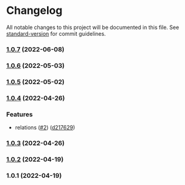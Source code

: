 # Changelog

All notable changes to this project will be documented in this file. See [standard-version](https://github.com/conventional-changelog/standard-version) for commit guidelines.

### [1.0.7](https://github.com/starwit/templatetest/compare/v1.0.6...v1.0.7) (2022-06-08)

### [1.0.6](https://github.com/starwit/templatetest/compare/v1.0.5...v1.0.6) (2022-05-03)

### [1.0.5](https://github.com/starwit/templatetest/compare/v1.0.4...v1.0.5) (2022-05-02)

### [1.0.4](https://github.com/starwit/templatetest/compare/v1.0.3...v1.0.4) (2022-04-26)


### Features

* relations ([#2](https://github.com/starwit/templatetest/issues/2)) ([d217629](https://github.com/starwit/templatetest/commit/d217629e3f3f1e7f0650eff0865c11fa332320fd))

### [1.0.3](https://github.com/starwit/templatetest/compare/v1.0.2...v1.0.3) (2022-04-26)

### [1.0.2](https://github.com/starwit/templatetest/compare/v1.0.1...v1.0.2) (2022-04-19)

### 1.0.1 (2022-04-19)
